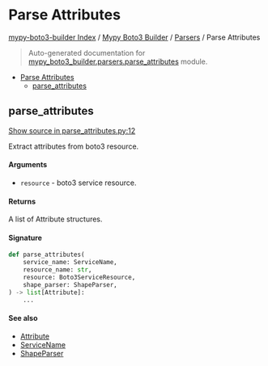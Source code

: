 # Parse Attributes

[mypy-boto3-builder Index](../../README.md#mypy-boto3-builder-index) /
[Mypy Boto3 Builder](../index.md#mypy-boto3-builder) /
[Parsers](./index.md#parsers) /
Parse Attributes

> Auto-generated documentation for [mypy_boto3_builder.parsers.parse_attributes](https://github.com/youtype/mypy_boto3_builder/blob/main/mypy_boto3_builder/parsers/parse_attributes.py) module.

- [Parse Attributes](#parse-attributes)
  - [parse_attributes](#parse_attributes)

## parse_attributes

[Show source in parse_attributes.py:12](https://github.com/youtype/mypy_boto3_builder/blob/main/mypy_boto3_builder/parsers/parse_attributes.py#L12)

Extract attributes from boto3 resource.

#### Arguments

- `resource` - boto3 service resource.

#### Returns

A list of Attribute structures.

#### Signature

```python
def parse_attributes(
    service_name: ServiceName,
    resource_name: str,
    resource: Boto3ServiceResource,
    shape_parser: ShapeParser,
) -> list[Attribute]:
    ...
```

#### See also

- [Attribute](../structures/attribute.md#attribute)
- [ServiceName](../service_name.md#servicename)
- [ShapeParser](./shape_parser.md#shapeparser)


